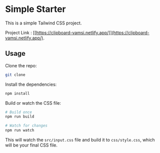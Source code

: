 # Simple Starter

This is a simple Tailwind CSS project.


Project Link : [[https://clipboard-vamsi.netlify.app/]](https://clipboard-vamsi.netlify.app/).

## Usage

Clone the repo:

```bash
git clone
```

Install the dependencies:

```bash
npm install
```

Build or watch the CSS file:

```bash
# Build once
npm run build

# Watch for changes
npm run watch
```

This will watch the `src/input.css` file and build it to `css/style.css`, which will be your final CSS file.
